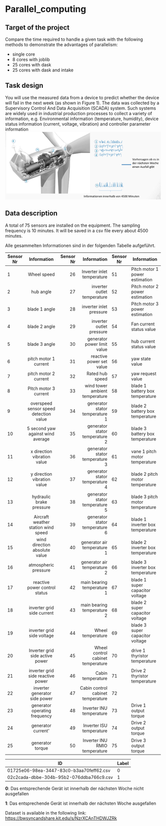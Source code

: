 # Parallel_computing
## Target of the project 
Compare the time required to handle a given task with the following methods to demonstrate the advantages of parallelism:
- single core
- 8 cores with joblib
- 25 cores with dask
- 25 cores with dask and intake

## Task design
You will use the measured data from a device to predict whether the device will fail in the next week (as shown in Figure 1). The data was collected by a Supervisory Control And Data Acquisition (SCADA) system. Such systems are widely used in industrial production processes to collect a variety of information, e.g. Environmental information (temperature, humidity), device status information (current, voltage, vibration) and controller parameter information
![title](images/data.PNG)

## Data description
A total of 75 sensors are installed on the equipment. The sampling frequency is 10 minutes. It will be saved in a csv file every about 4500 minutes.

Alle gesammelten Informationen sind in der folgenden Tabelle aufgeführt.

| Sensor Nr | Information | Sensor Nr | Information   | Sensor Nr | Information      |
|----------|:-----------------:|------------------:|------------------:|-----------------|------------------------------------|
| 1  |  Wheel speed   |               26 | Inverter inlet temperature |      51       |  Pitch motor 1 power estimation          |
| 2  |  hub angle     |               27 | inverter outlet temperature             |       52       |  Pitch motor 2 power estimation         |
| 3  |  blade 1 angle  |               28 | inverter inlet pressure |       53       |  Pitch motor 3 power estimation          |
| 4  |  blade 2 angle        |               29 | inverter outlet pressure             |    54          |   Fan current status value         |
| 5  |  blade 3 angle        |               30 | generator power limit value |     55        |     hub current status value       |
| 6  |  pitch motor 1 current        |               31 | reactive power set value             |     56         |   yaw state value         |
| 7  |  pitch motor 2 current        |               32 | Rated hub speed |      57        |    yaw request value        |
| 8  |  Pitch motor 3 current        |               33 | wind tower ambient temperature       |        58      |   blade 1 battery box temperature         |
| 9  |  overspeed sensor speed detection value |               34 | generator stator temperature 1 |        59      |  blade 2 battery box temperature          |
| 10 |  5 second yaw against wind average      |               35 | generator stator temperature 2             |      60        |   blade 3 battery box temperature         |
| 11 |  x direction vibration value   |               36 | generator stator temperature 3 |      61       |   vane 1 pitch motor temperature         |
| 12 |  y direction vibration value   |               37 | generator stator temperature 4             |      62        |  blade 2 pitch motor temperature          |
| 13 |  hydraulic brake pressure      |               38 | generator stator temperature 5 |      63        |     blade 3 pitch motor temperature       |
| 14 |  Aircraft weather station wind speed      |               39 | generator stator temperature 6             |      64        |    blade 1 inverter box temperature        |
| 15 |  wind direction absolute value        |               40 | generator air temperature 1 |      65        |    blade 2 inverter box temperature        |
| 16 |  atmospheric pressure        |               41 | generator air temperature 2             |      66        |    blade 3 inverter box temperature        |
| 17 |  reactive power control status        |               42 | main bearing temperature 1 |       67       |   blade 1 super capacitor voltage         |
| 18 |  inverter grid side current        |               43 | main bearing temperature 2             |      68        |    blade 2 super capacitor voltage        |
| 19 |  inverter grid side voltage        |               44 | Wheel temperature |      69        |    blade 3 super capacitor voltage        |
| 20 |  Inverter grid side active power        |               45 | Wheel control cabinet temperature             |      70       |   drive 1 thyristor temperature         |
| 21 |  inverter grid side reactive power        |               46 | Cabin temperature |      71       |   Drive 2 thyristor temperature         |
| 22 |  inverter generator side power        |               47 | Cabin control cabinet temperature             |      72        |            | Drive 3 thyristor temperature
| 23 |  generator operating frequency        |               48 | Inverter INU temperature|      73        |  Drive 1 output torque          |
| 24 |  generator current'        |               49 | Inverter ISU temperature             |      74        |    Drive 2 output torque        |
| 25 |  generator torque        |               50 | Inverter INU RMIO temperature             |      75        |     Drive 3 output torque       |


| ID                                         | Label | 
|----------|:-----------------|
| 01725e06-98ea-3447-83c0-b3aa70feff62.csv   |       0        |   
| 02c2cada-dbbe-304b-95b2-076ddba766c9.csv   |        1       |     

**0**: Das entsprechende Gerät ist innerhalb der nächsten Woche nicht ausgefallen

**1**: Das entsprechende Gerät ist innerhalb der nächsten Woche ausgefallen

Dataset is available in the following link:
https://bwsyncandshare.kit.edu/s/NzrXCAnTHDWJZRk


